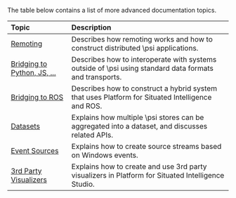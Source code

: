 The table below contains a list of more advanced documentation topics.

| Topic | Description |
| :---- | :----------------- |
| [Remoting](Remoting) | Describes how remoting works and how to construct distributed \\psi applications. |
| [Bridging to Python, JS, ...](Interop) | Describes how to interoperate with systems outside of \\psi using standard data formats and transports. |
| [Bridging to ROS](ROS-Integration) | Describes how to construct a hybrid system that uses Platform for Situated Intelligence and ROS. |
| [Datasets](Datasets) | Explains how multiple \\psi stores can be aggregated into a dataset, and discusses related APIs. |
| [Event Sources](Event-Sources) | Explains how to create source streams based on Windows events. |
| [3rd Party Visualizers](3rd-Party-Visualizers) | Explains how to create and use 3rd party visualizers in Platform for Situated Intelligence Studio. |

